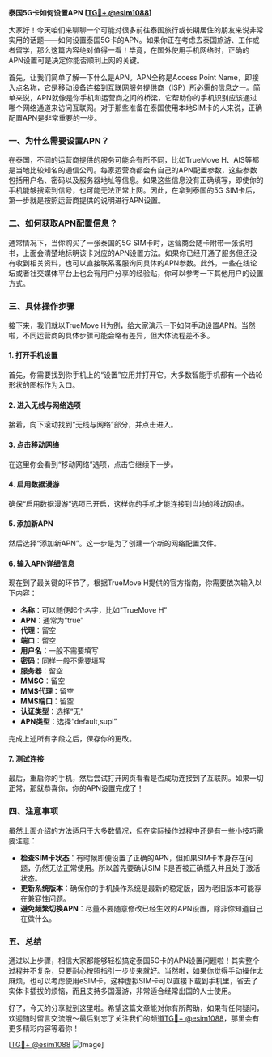 **泰国5G卡如何设置APN [[TG💪+ @esim1088](https://t.me/s/esim1088)]**

大家好！今天咱们来聊聊一个可能对很多前往泰国旅行或长期居住的朋友来说非常实用的话题——如何设置泰国5G卡的APN。如果你正在考虑去泰国旅游、工作或者留学，那么这篇内容绝对值得一看！毕竟，在国外使用手机网络时，正确的APN设置可是决定你能否顺利上网的关键。

首先，让我们简单了解一下什么是APN。APN全称是Access Point Name，即接入点名称，它是移动设备连接到互联网服务提供商（ISP）所必需的信息之一。简单来说，APN就像是你手机和运营商之间的桥梁，它帮助你的手机识别应该通过哪个网络通道来访问互联网。对于那些准备在泰国使用本地SIM卡的人来说，正确配置APN是非常重要的一步。

### 一、为什么需要设置APN？

在泰国，不同的运营商提供的服务可能会有所不同，比如TrueMove H、AIS等都是当地比较知名的通信公司。每家运营商都会有自己的APN配置参数，这些参数包括用户名、密码以及服务器地址等信息。如果这些信息没有正确填写，即使你的手机能够搜索到信号，也可能无法正常上网。因此，在拿到泰国的5G SIM卡后，第一步就是按照运营商提供的说明进行APN设置。

### 二、如何获取APN配置信息？

通常情况下，当你购买了一张泰国的5G SIM卡时，运营商会随卡附带一张说明书，上面会清楚地标明该卡对应的APN设置方法。如果你已经开通了服务但还没有收到相关资料，也可以直接联系客服询问具体的APN参数。此外，一些在线论坛或者社交媒体平台上也会有用户分享的经验贴，你可以参考一下其他用户的设置方式。

### 三、具体操作步骤

接下来，我们就以TrueMove H为例，给大家演示一下如何手动设置APN。当然啦，不同运营商的具体步骤可能会略有差异，但大体流程差不多。

#### 1. 打开手机设置
首先，你需要找到你手机上的“设置”应用并打开它。大多数智能手机都有一个齿轮形状的图标作为入口。

#### 2. 进入无线与网络选项
接着，向下滚动找到“无线与网络”部分，并点击进入。

#### 3. 点击移动网络
在这里你会看到“移动网络”选项，点击它继续下一步。

#### 4. 启用数据漫游
确保“启用数据漫游”选项已开启，这样你的手机才能连接到当地的移动网络。

#### 5. 添加新APN
然后选择“添加新APN”。这一步是为了创建一个新的网络配置文件。

#### 6. 输入APN详细信息
现在到了最关键的环节了。根据TrueMove H提供的官方指南，你需要依次输入以下内容：
- **名称**：可以随便起个名字，比如“TrueMove H”
- **APN**：通常为“true”
- **代理**：留空
- **端口**：留空
- **用户名**：一般不需要填写
- **密码**：同样一般不需要填写
- **服务器**：留空
- **MMSC**：留空
- **MMS代理**：留空
- **MMS端口**：留空
- **认证类型**：选择“无”
- **APN类型**：选择“default,supl”

完成上述所有字段之后，保存你的更改。

#### 7. 测试连接
最后，重启你的手机，然后尝试打开网页看看是否成功连接到了互联网。如果一切正常，那就恭喜你，你的APN设置完成了！

### 四、注意事项

虽然上面介绍的方法适用于大多数情况，但在实际操作过程中还是有一些小技巧需要注意：

- **检查SIM卡状态**：有时候即便设置了正确的APN，但如果SIM卡本身存在问题，仍然无法正常使用。所以首先要确认SIM卡是否被正确插入并且处于激活状态。
- **更新系统版本**：确保你的手机操作系统是最新的稳定版，因为老旧版本可能存在兼容性问题。
- **避免频繁切换APN**：尽量不要随意修改已经生效的APN设置，除非你知道自己在做什么。

### 五、总结

通过以上步骤，相信大家都能够轻松搞定泰国5G卡的APN设置问题啦！其实整个过程并不复杂，只要耐心按照指引一步步来就好。当然啦，如果你觉得手动操作太麻烦，也可以考虑使用eSIM卡，这种虚拟SIM卡可以直接下载到手机里，省去了实体卡插拔的烦恼，而且支持多国漫游，非常适合经常出国的人士使用。

好了，今天的分享就到这里啦。希望这篇文章能对你有所帮助，如果有任何疑问，欢迎随时留言交流哦～最后别忘了关注我们的频道[TG💪+ @esim1088](https://t.me/s/esim1088)，那里会有更多精彩内容等着你！

[[TG💪+ @esim1088](https://t.me/s/esim1088) ![Image](https://i.postimg.cc/4NQfJmqS/Snipaste-2025-05-13-00-14-12.png)]